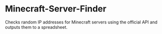 # Minecraft-Server-Finder
Checks random IP addresses for Minecraft servers using the official API and outputs them to a spreadsheet.
